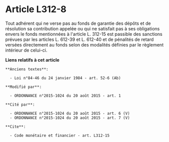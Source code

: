 # Article L312-8

Tout adhérent qui ne verse pas au fonds de garantie des dépôts et de résolution sa contribution appelée ou qui ne satisfait
pas à ses obligations envers le fonds mentionnées à l'article L. 312-15 est passible des sanctions prévues par les articles
L. 612-39 et L. 612-40 et de pénalités de retard versées directement au fonds selon des modalités définies par le règlement
intérieur de celui-ci.

**Liens relatifs à cet article**

	**Anciens textes**:

	  - Loi n°84-46 du 24 janvier 1984 - art. 52-6 (Ab)

	**Modifié par**:

	  - ORDONNANCE n°2015-1024 du 20 août 2015 - art. 1

	**Cité par**:

	  - ORDONNANCE n°2015-1024 du 20 août 2015 - art. 6 (V)
	  - ORDONNANCE n°2015-1024 du 20 août 2015 - art. 7 (V)

	**Cite**:

	  - Code monétaire et financier - art. L312-15
